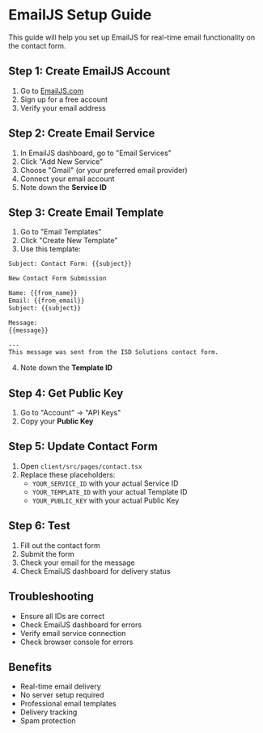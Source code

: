 # EmailJS Setup Guide

This guide will help you set up EmailJS for real-time email functionality on the contact form.

## Step 1: Create EmailJS Account
1. Go to [EmailJS.com](https://www.emailjs.com/)
2. Sign up for a free account
3. Verify your email address

## Step 2: Create Email Service
1. In EmailJS dashboard, go to "Email Services"
2. Click "Add New Service"
3. Choose "Gmail" (or your preferred email provider)
4. Connect your email account
5. Note down the **Service ID**

## Step 3: Create Email Template
1. Go to "Email Templates"
2. Click "Create New Template"
3. Use this template:

```html
Subject: Contact Form: {{subject}}

New Contact Form Submission

Name: {{from_name}}
Email: {{from_email}}
Subject: {{subject}}

Message:
{{message}}

---
This message was sent from the ISD Solutions contact form.
```

4. Note down the **Template ID**

## Step 4: Get Public Key
1. Go to "Account" → "API Keys"
2. Copy your **Public Key**

## Step 5: Update Contact Form
1. Open `client/src/pages/contact.tsx`
2. Replace these placeholders:
   - `YOUR_SERVICE_ID` with your actual Service ID
   - `YOUR_TEMPLATE_ID` with your actual Template ID
   - `YOUR_PUBLIC_KEY` with your actual Public Key

## Step 6: Test
1. Fill out the contact form
2. Submit the form
3. Check your email for the message
4. Check EmailJS dashboard for delivery status

## Troubleshooting
- Ensure all IDs are correct
- Check EmailJS dashboard for errors
- Verify email service connection
- Check browser console for errors

## Benefits
- Real-time email delivery
- No server setup required
- Professional email templates
- Delivery tracking
- Spam protection 